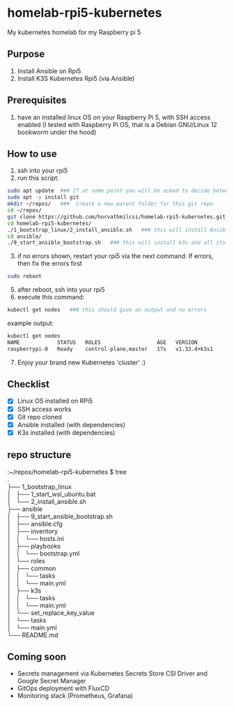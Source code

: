 # homelab-rpi5-kubernetes
My kubernetes homelab for my Raspberry pi 5

## Purpose  
1) Install Ansible on Rpi5
2) Install K3S Kubernetes Rpi5 (via Ansible)

## Prerequisites  
1) have an installed linux OS on your Raspberry Pi 5, with SSH access enabled
(I tested with Raspberry Pi OS, that is a Debian GNU/Linux 12 bookworm under the hood)

## How to use
1) ssh into your rpi5
2) run this script:
```bash
sudo apt update  ### If at some point you will be asked to decide between Yes/No/xyz, choose Yes :)
sudo apt -y install git
mkdir ~/repos/   ###  Create a new parent folder for this git repo
cd ~/repos/
git clone https://github.com/horvathmilcsi/homelab-rpi5-kubernetes.git
cd homelab-rpi5-kubernetes/
./1_bootstrap_linux/2_install_ansible.sh   ### this will install Ansible
cd ansible/
./9_start_ansible_bootstrap.sh   ### this will install k3s and all its dependencies and configs via Ansible
```
3) if no errors shown, restart your rpi5 via the next command. If errors, then fix the errors first
```bash
sudo reboot
```
5) after reboot, ssh into your rpi5
6) execute this command:
```bash
kubectl get nodes   ### this should give an output and no errors
```
example output:
```bash
kubectl get nodes
NAME            STATUS   ROLES                  AGE   VERSION
raspberrypi-0   Ready    control-plane,master   17s   v1.33.4+k3s1
```
7) Enjoy your brand new Kubernetes 'cluster' :)

## Checklist
- [x] Linux OS installed on RPi5
- [x] SSH access works
- [x] Git repo cloned
- [x] Ansible installed (with dependencies)
- [x] K3s installed (with dependencies)

## repo structure
:~/repos/homelab-rpi5-kubernetes $ tree  
.  
├── 1_bootstrap_linux  
│   ├── 1_start_wsl_ubuntu.bat  
│   └── 2_install_ansible.sh  
├── ansible  
│   ├── 9_start_ansible_bootstrap.sh  
│   ├── ansible.cfg  
│   ├── inventory  
│   │   └── hosts.ini  
│   ├── playbooks  
│   │   └── bootstrap.yml  
│   └── roles  
│       ├── common  
│       │   └── tasks  
│       │       └── main.yml  
│       ├── k3s  
│       │   └── tasks  
│       │       └── main.yml  
│       └── set_replace_key_value  
│           └── tasks  
│               └── main.yml  
└── README.md  

## Coming soon
- Secrets management via Kubernetes Secrets Store CSI Driver and Google Secret Manager
- GitOps deployment with FluxCD
- Monitoring stack (Prometheus, Grafana)


